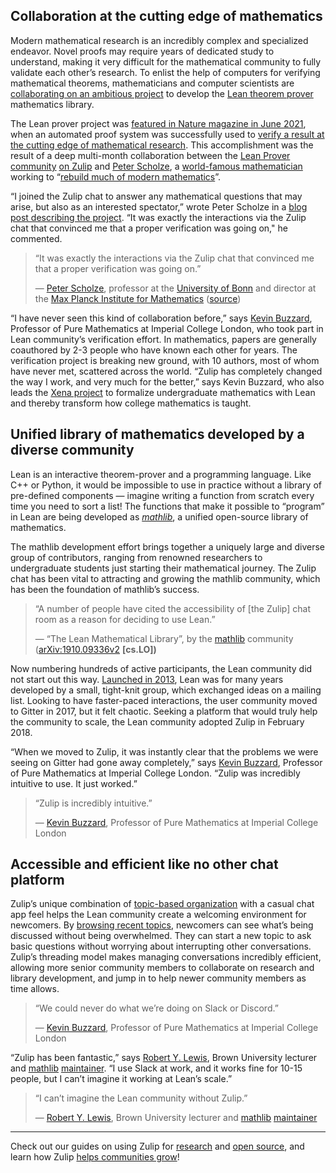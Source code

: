 ## Collaboration at the cutting edge of mathematics

Modern mathematical research is an incredibly complex and specialized endeavor.
Novel proofs may require years of dedicated study to understand, making it very
difficult for the mathematical community to fully validate each other’s
research. To enlist the help of computers for verifying mathematical theorems,
mathematicians and computer scientists are [collaborating on an ambitious
project](https://leanprover-community.github.io/) to develop the [Lean theorem
prover](https://leanprover.github.io/) mathematics library.

The Lean prover project was [featured in Nature magazine in June
2021](https://www.nature.com/articles/d41586-021-01627-2), when an automated
proof system was successfully used to [verify a result at the cutting edge of
mathematical
research](https://www.quantamagazine.org/lean-computer-program-confirms-peter-scholze-proof-20210728/).
This accomplishment was the result of a deep multi-month collaboration between
the [Lean Prover community](https://leanprover-community.github.io/) [on
Zulip](https://leanprover.zulipchat.com/login/) and [Peter
Scholze](https://www.hcm.uni-bonn.de/people/faculty/profile/peter-scholze/), a
[world-famous mathematician](https://en.wikipedia.org/wiki/Peter_Scholze)
working to “[rebuild much of modern
mathematics](http://nature.com/articles/d41586-021-01627-2)”.

“I joined the Zulip chat to answer any mathematical questions that may arise,
but also as an interested spectator,” wrote Peter Scholze in a [blog post
describing the
project](https://xenaproject.wordpress.com/2021/06/05/half-a-year-of-the-liquid-tensor-experiment-amazing-developments/).
“It was exactly the interactions via the Zulip chat that convinced me that a
proper verification was going on," he commented.


> “It was exactly the interactions via the Zulip chat that convinced me that a
> proper verification was going on.”
>
> — [Peter Scholze](https://www.hcm.uni-bonn.de/people/faculty/profile/peter-scholze/),
> professor at the [University of
> Bonn](https://en.wikipedia.org/wiki/University_of_Bonn) and director at the
> [Max Planck Institute for
> Mathematics](https://en.wikipedia.org/wiki/Max_Planck_Institute_for_Mathematics)
> ([source](https://xenaproject.wordpress.com/2021/06/05/half-a-year-of-the-liquid-tensor-experiment-amazing-developments/))

“I have never seen this kind of collaboration before,” says [Kevin
Buzzard](https://www.imperial.ac.uk/people/k.buzzard), Professor of Pure
Mathematics at Imperial College London, who took part in Lean community’s
verification effort. In mathematics, papers are generally coauthored by 2-3
people who have known each other for years.  The verification project is
breaking new ground, with 10 authors, most of whom have never met, scattered
across the world. “Zulip has completely changed the way I work, and very much
for the better,” says Kevin Buzzard, who also leads the [Xena
project](https://xenaproject.wordpress.com/what-is-the-xena-project/) to
formalize undergraduate mathematics with Lean and thereby transform how college
mathematics is taught.


## Unified library of mathematics developed by a diverse community

Lean is an interactive theorem-prover and a programming language. Like C++ or
Python, it would be impossible to use in practice without a library of
pre-defined components — imagine writing a function from scratch every time you
need to sort a list!  The functions that make it possible to “program” in Lean
are being developed as
[*mathlib*](https://github.com/leanprover-community/mathlib), a unified
open-source library of mathematics.

The mathlib development effort brings together a uniquely large and diverse
group of contributors, ranging from renowned researchers to undergraduate
students just starting their mathematical journey. The Zulip chat has been vital
to attracting and growing the mathlib community, which has been the foundation
of mathlib’s success.


> “A number of people have cited the accessibility of [the Zulip] chat room as a
> reason for deciding to use Lean.”
>
> — “The Lean Mathematical Library”, by the
> [mathlib](https://github.com/leanprover-community/mathlib) community
> ([arXiv:1910.09336v2](https://arxiv.org/abs/1910.09336v2) **[cs.LO])**

Now numbering hundreds of active participants, the Lean community did not start
out this way. [Launched in 2013](https://leanprover.github.io/about/), Lean was
for many years developed by a small, tight-knit group, which exchanged ideas on
a mailing list. Looking to have faster-paced interactions, the user community
moved to Gitter in 2017, but it felt chaotic. Seeking a platform that would
truly help the community to scale, the Lean community adopted Zulip in February
2018.

“When we moved to Zulip, it was instantly clear that the problems we were seeing
on Gitter had gone away completely,” says [Kevin
Buzzard](https://www.imperial.ac.uk/people/k.buzzard), Professor of Pure
Mathematics at Imperial College London. “Zulip was incredibly intuitive to use.
It just worked.”


> “Zulip is incredibly intuitive.”
>
> — [Kevin
> Buzzard](https://www.imperial.ac.uk/people/k.buzzard), Professor of Pure
> Mathematics at Imperial College London


## Accessible and efficient like no other chat platform

Zulip’s unique combination of [topic-based
organization](/why-zulip/) with a casual chat app feel helps
the Lean community create a welcoming environment for newcomers. By [browsing
recent topics](/help/recent-topics), newcomers can see what’s
being discussed without being overwhelmed. They can start a new topic to ask
basic questions without worrying about interrupting other conversations. Zulip’s
threading model makes managing conversations incredibly efficient, allowing more
senior community members to collaborate on research and library development, and
jump in to help newer community members as time allows.


> “We could never do what we’re doing on Slack or Discord.”
>
> — [Kevin Buzzard](https://www.imperial.ac.uk/people/k.buzzard), Professor of
> Pure Mathematics at Imperial College London

 “Zulip has been fantastic,” says [Robert Y. Lewis](https://robertylewis.com/),
 Brown University lecturer and
 [mathlib](https://github.com/leanprover-community/mathlib)
 [maintainer](https://github.com/leanprover-community/mathlib#maintainers). “I
 use Slack at work, and it works fine for 10-15 people, but I can’t imagine it
 working at Lean’s scale.”


> “I can’t imagine the Lean community without Zulip.”
>
> — [Robert Y. Lewis](https://robertylewis.com/), Brown University lecturer and
> [mathlib](https://github.com/leanprover-community/mathlib)
> [maintainer](https://github.com/leanprover-community/mathlib#maintainers)

---

Check out our guides on using Zulip for [research](/for/research)
and [open source](/for/open-source), and learn how Zulip
[helps communities grow](/for/communities)!
